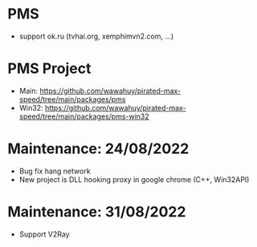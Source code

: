 # PMS
+ support ok.ru (tvhai.org, xemphimvn2.com, ...)

# PMS Project
+ Main: https://github.com/wawahuy/pirated-max-speed/tree/main/packages/pms
+ Win32: https://github.com/wawahuy/pirated-max-speed/tree/main/packages/pms-win32

# Maintenance: 24/08/2022
+ Bug fix hang network
+ New project is DLL hooking proxy in google chrome (C++, Win32API)
# Maintenance: 31/08/2022
+ Support V2Ray
